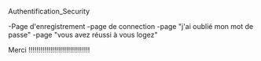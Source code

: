 Authentification_Security

-Page d'enregistrement
-page de connection
-page "j'ai oublié mon mot de passe"
-page "vous avez réussi à vous logez"

Merci !!!!!!!!!!!!!!!!!!!!!!!!!!!!!!!